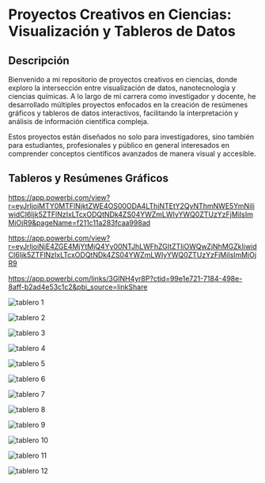 # Proyectos Creativos en Ciencias: Visualización y Tableros de Datos


## Descripción
Bienvenido a mi repositorio de proyectos creativos en ciencias, donde exploro la intersección entre visualización de datos, nanotecnología y ciencias químicas. A lo largo de mi carrera como investigador y docente, he desarrollado múltiples proyectos enfocados en la creación de resúmenes gráficos y tableros de datos interactivos, facilitando la interpretación y análisis de información científica compleja.

Estos proyectos están diseñados no solo para investigadores, sino también para estudiantes, profesionales y público en general interesados en comprender conceptos científicos avanzados de manera visual y accesible.

## Tableros y Resúmenes Gráficos

https://app.powerbi.com/view?r=eyJrIjoiMTY0MTFlNjktZWE4OS00ODA4LThiNTEtY2QyNThmNWE5YmNiIiwidCI6Ijk5ZTFlNzIxLTcxODQtNDk4ZS04YWZmLWIyYWQ0ZTUzYzFjMiIsImMiOjR9&pageName=f211c11a283fcaa998ad

https://app.powerbi.com/view?r=eyJrIjoiNjE4ZGE4MjYtMjQ4Yy00NTJhLWFhZGItZTliOWQwZjNhMGZkIiwidCI6Ijk5ZTFlNzIxLTcxODQtNDk4ZS04YWZmLWIyYWQ0ZTUzYzFjMiIsImMiOjR9

https://app.powerbi.com/links/3GlNH4yr8P?ctid=99e1e721-7184-498e-8aff-b2ad4e53c1c2&pbi_source=linkShare


![tablero 1](assets/Diapositiva10.PNG)

![tablero 2](assets/Diapositiva11.PNG)

![tablero 3](assets/Diapositiva1.PNG)

![tablero 4](assets/Diapositiva12.PNG)

![tablero 5](assets/Diapositiva2.PNG)

![tablero 6](assets/Diapositiva3.PNG)

![tablero 7](assets/Diapositiva4.PNG)

![tablero 8](assets/Diapositiva5.PNG)

![tablero 9](assets/Diapositiva6.PNG)

![tablero 10](assets/Diapositiva7.PNG)

![tablero 11](assets/Diapositiva8.PNG)

![tablero 12](assets/Diapositiva9.PNG)
